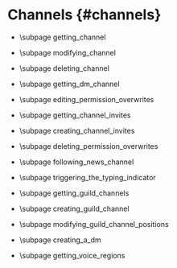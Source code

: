 Channels {#channels}
============
* \subpage getting_channel

* \subpage modifying_channel

* \subpage deleting_channel

* \subpage getting_dm_channel

* \subpage editing_permission_overwrites

* \subpage getting_channel_invites

* \subpage creating_channel_invites

* \subpage deleting_permission_overwrites

* \subpage following_news_channel

* \subpage triggering_the_typing_indicator

* \subpage getting_guild_channels

* \subpage creating_guild_channel

* \subpage modifying_guild_channel_positions

* \subpage creating_a_dm

* \subpage getting_voice_regions
